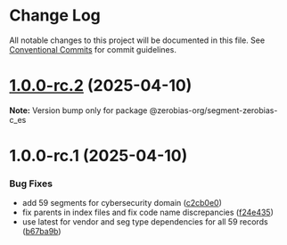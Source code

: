 # Change Log

All notable changes to this project will be documented in this file.
See [Conventional Commits](https://conventionalcommits.org) for commit guidelines.

# [1.0.0-rc.2](https://github.com/zerobias-org/segment/compare/@zerobias-org/segment-zerobias-c_es@1.0.0-rc.1...@zerobias-org/segment-zerobias-c_es@1.0.0-rc.2) (2025-04-10)

**Note:** Version bump only for package @zerobias-org/segment-zerobias-c_es





# 1.0.0-rc.1 (2025-04-10)


### Bug Fixes

* add 59 segments for cybersecurity domain ([c2cb0e0](https://github.com/zerobias-org/segment/commit/c2cb0e0c1f1eabb51d7f5a6ae6db98c1516fcdbe))
* fix parents in index files and fix code name discrepancies ([f24e435](https://github.com/zerobias-org/segment/commit/f24e4352453caaa05074cc6bb66ee8ed21a4f11d))
* use latest for vendor and seg type dependencies for all 59 records ([b67ba9b](https://github.com/zerobias-org/segment/commit/b67ba9bed7a90fad3b084161ebc603b5b35214b8))
